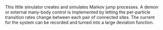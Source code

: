This little simulator creates and simulates Markov jump processes. A demon or external many-body control is implemented by letting the per-particle transition rates change between each pair of connected sites.
The current for the system can be recorded and turned into a large deviation function.